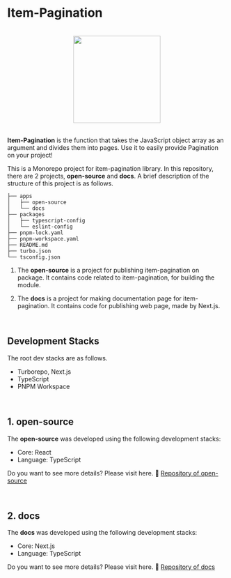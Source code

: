 # Item-Pagination

<br />

<div align="center">
<img src="https://img1.daumcdn.net/thumb/R1280x0/?scode=mtistory2&fname=https%3A%2F%2Fblog.kakaocdn.net%2Fdn%2Fbmuxzx%2FbtsDBwzXUwi%2FkSg9W0KBArMK1ZYpIPkwbK%2Fimg.png" width="200" />
</div>

<br />

**Item-Pagination** is the function that takes the JavaScript object array as an argument and divides them into pages. Use it to easily provide Pagination on your project!

This is a Monorepo project for item-pagination library. In this repository, there are 2 projects, **open-source** and **docs**. A brief description of the structure of this project is as follows.

```
├── apps
│   ├── open-source
│   └── docs
├── packages
│   ├── typescript-config
│   └── eslint-config
├── pnpm-lock.yaml
├── pnpm-workspace.yaml
├── README.md
├── turbo.json
└── tsconfig.json
```

1. The **open-source** is a project for publishing item-pagination on package. It contains code related to item-pagination, for building the module.

2. The **docs** is a project for making documentation page for item-pagination. It contains code for publishing web page, made by Next.js.

<br />

## Development Stacks

The root dev stacks are as follows.

- Turborepo, Next.js
- TypeScript
- PNPM Workspace

<br />

## 1. open-source

The **open-source** was developed using the following development stacks:

- Core: React
- Language: TypeScript

Do you want to see more details? Please visit here. 🔗 [Repository of open-source](https://github.com/kjindev/item-pagination/tree/main/apps/open-source)

<br />

## 2. docs

The **docs** was developed using the following development stacks:

- Core: Next.js
- Language: TypeScript

Do you want to see more details? Please visit here. 🔗 [Repository of docs](https://github.com/kjindev/item-pagination/tree/main/apps/docs)

<br />
